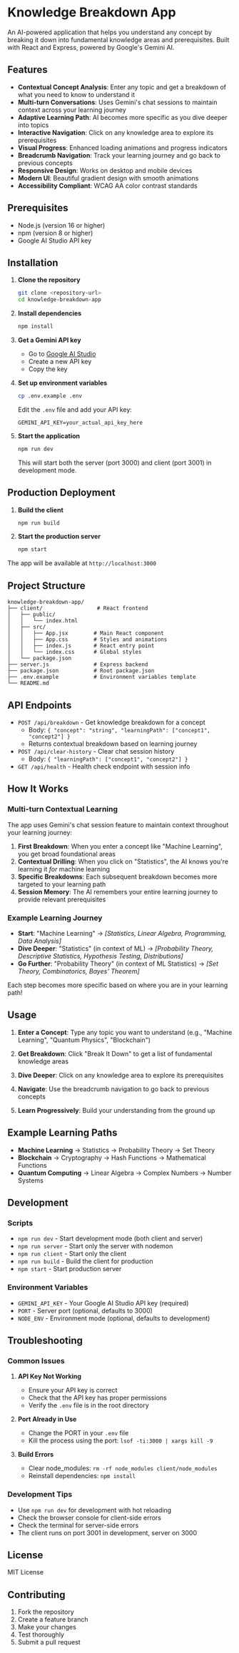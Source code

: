 # Knowledge Breakdown App

An AI-powered application that helps you understand any concept by breaking it down into fundamental knowledge areas and prerequisites. Built with React and Express, powered by Google's Gemini AI.

## Features

- **Contextual Concept Analysis**: Enter any topic and get a breakdown of what you need to know to understand it
- **Multi-turn Conversations**: Uses Gemini's chat sessions to maintain context across your learning journey
- **Adaptive Learning Path**: AI becomes more specific as you dive deeper into topics
- **Interactive Navigation**: Click on any knowledge area to explore its prerequisites
- **Visual Progress**: Enhanced loading animations and progress indicators
- **Breadcrumb Navigation**: Track your learning journey and go back to previous concepts
- **Responsive Design**: Works on desktop and mobile devices
- **Modern UI**: Beautiful gradient design with smooth animations
- **Accessibility Compliant**: WCAG AA color contrast standards

## Prerequisites

- Node.js (version 16 or higher)
- npm (version 8 or higher)
- Google AI Studio API key

## Installation

1. **Clone the repository**
   ```bash
   git clone <repository-url>
   cd knowledge-breakdown-app
   ```

2. **Install dependencies**
   ```bash
   npm install
   ```

3. **Get a Gemini API key**
   - Go to [Google AI Studio](https://makersuite.google.com/app/apikey)
   - Create a new API key
   - Copy the key

4. **Set up environment variables**
   ```bash
   cp .env.example .env
   ```
   
   Edit the `.env` file and add your API key:
   ```
   GEMINI_API_KEY=your_actual_api_key_here
   ```

5. **Start the application**
   ```bash
   npm run dev
   ```

   This will start both the server (port 3000) and client (port 3001) in development mode.

## Production Deployment

1. **Build the client**
   ```bash
   npm run build
   ```

2. **Start the production server**
   ```bash
   npm start
   ```

The app will be available at `http://localhost:3000`

## Project Structure

```
knowledge-breakdown-app/
├── client/                 # React frontend
│   ├── public/
│   │   └── index.html
│   ├── src/
│   │   ├── App.jsx        # Main React component
│   │   ├── App.css        # Styles and animations
│   │   ├── index.js       # React entry point
│   │   └── index.css      # Global styles
│   └── package.json
├── server.js              # Express backend
├── package.json           # Root package.json
├── .env.example           # Environment variables template
└── README.md
```

## API Endpoints

- `POST /api/breakdown` - Get knowledge breakdown for a concept
  - Body: `{ "concept": "string", "learningPath": ["concept1", "concept2"] }`
  - Returns contextual breakdown based on learning journey
- `POST /api/clear-history` - Clear chat session history
  - Body: `{ "learningPath": ["concept1", "concept2"] }`
- `GET /api/health` - Health check endpoint with session info

## How It Works

### Multi-turn Contextual Learning

The app uses Gemini's chat session feature to maintain context throughout your learning journey:

1. **First Breakdown**: When you enter a concept like "Machine Learning", you get broad foundational areas
2. **Contextual Drilling**: When you click on "Statistics", the AI knows you're learning it *for* machine learning
3. **Specific Breakdowns**: Each subsequent breakdown becomes more targeted to your learning path
4. **Session Memory**: The AI remembers your entire learning journey to provide relevant prerequisites

### Example Learning Journey

- **Start**: "Machine Learning" → *[Statistics, Linear Algebra, Programming, Data Analysis]*
- **Dive Deeper**: "Statistics" (in context of ML) → *[Probability Theory, Descriptive Statistics, Hypothesis Testing, Distributions]*
- **Go Further**: "Probability Theory" (in context of ML Statistics) → *[Set Theory, Combinatorics, Bayes' Theorem]*

Each step becomes more specific based on where you are in your learning path!

## Usage

1. **Enter a Concept**: Type any topic you want to understand (e.g., "Machine Learning", "Quantum Physics", "Blockchain")

2. **Get Breakdown**: Click "Break It Down" to get a list of fundamental knowledge areas

3. **Dive Deeper**: Click on any knowledge area to explore its prerequisites

4. **Navigate**: Use the breadcrumb navigation to go back to previous concepts

5. **Learn Progressively**: Build your understanding from the ground up

## Example Learning Paths

- **Machine Learning** → Statistics → Probability Theory → Set Theory
- **Blockchain** → Cryptography → Hash Functions → Mathematical Functions
- **Quantum Computing** → Linear Algebra → Complex Numbers → Number Systems

## Development

### Scripts

- `npm run dev` - Start development mode (both client and server)
- `npm run server` - Start only the server with nodemon
- `npm run client` - Start only the client
- `npm run build` - Build the client for production
- `npm start` - Start production server

### Environment Variables

- `GEMINI_API_KEY` - Your Google AI Studio API key (required)
- `PORT` - Server port (optional, defaults to 3000)
- `NODE_ENV` - Environment mode (optional, defaults to development)

## Troubleshooting

### Common Issues

1. **API Key Not Working**
   - Ensure your API key is correct
   - Check that the API key has proper permissions
   - Verify the `.env` file is in the root directory

2. **Port Already in Use**
   - Change the PORT in your `.env` file
   - Kill the process using the port: `lsof -ti:3000 | xargs kill -9`

3. **Build Errors**
   - Clear node_modules: `rm -rf node_modules client/node_modules`
   - Reinstall dependencies: `npm install`

### Development Tips

- Use `npm run dev` for development with hot reloading
- Check the browser console for client-side errors
- Check the terminal for server-side errors
- The client runs on port 3001 in development, server on 3000

## License

MIT License

## Contributing

1. Fork the repository
2. Create a feature branch
3. Make your changes
4. Test thoroughly
5. Submit a pull request
